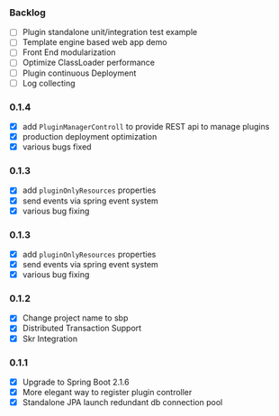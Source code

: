 ### Backlog
* [ ] Plugin standalone unit/integration test example
* [ ] Template engine based web app demo
* [ ] Front End modularization
* [ ] Optimize ClassLoader performance
* [ ] Plugin continuous Deployment
* [ ] Log collecting

### 0.1.4
* [x] add `PluginManagerControll` to provide REST api to manage plugins
* [x] production deployment optimization
* [x] various bugs fixed

### 0.1.3
* [x] add `pluginOnlyResources` properties
* [x] send events via spring event system
* [x] various bug fixing

### 0.1.3
* [x] add `pluginOnlyResources` properties
* [x] send events via spring event system
* [x] various bug fixing

### 0.1.2
* [x] Change project name to sbp
* [x] Distributed Transaction Support
* [x] Skr Integration

### 0.1.1
* [x] Upgrade to Spring Boot 2.1.6
* [x] More elegant way to register plugin controller
* [X] Standalone JPA launch redundant db connection pool